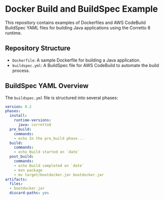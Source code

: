 # Docker Build and BuildSpec Example

This repository contains examples of Dockerfiles and AWS CodeBuild BuildSpec YAML files for building Java applications using the Corretto 8 runtime.

## Repository Structure

- `Dockerfile`: A sample Dockerfile for building a Java application.
- `buildspec.yml`: A BuildSpec file for AWS CodeBuild to automate the build process.

## BuildSpec YAML Overview

The `buildspec.yml` file is structured into several phases:

```yaml
version: 0.2
phases:
  install:
    runtime-versions:
      java: corretto8
  pre_build:
    commands:
    - echo In the pre_build phase...
  build:
    commands:
    - echo Build started on `date`
  post_build:
    commands:
    - echo Build completed on `date`
    - mvn package
    - mv target/bootdocker.jar bootdocker.jar
artifacts:
  files:
  - bootdocker.jar
  discard-paths: yes
